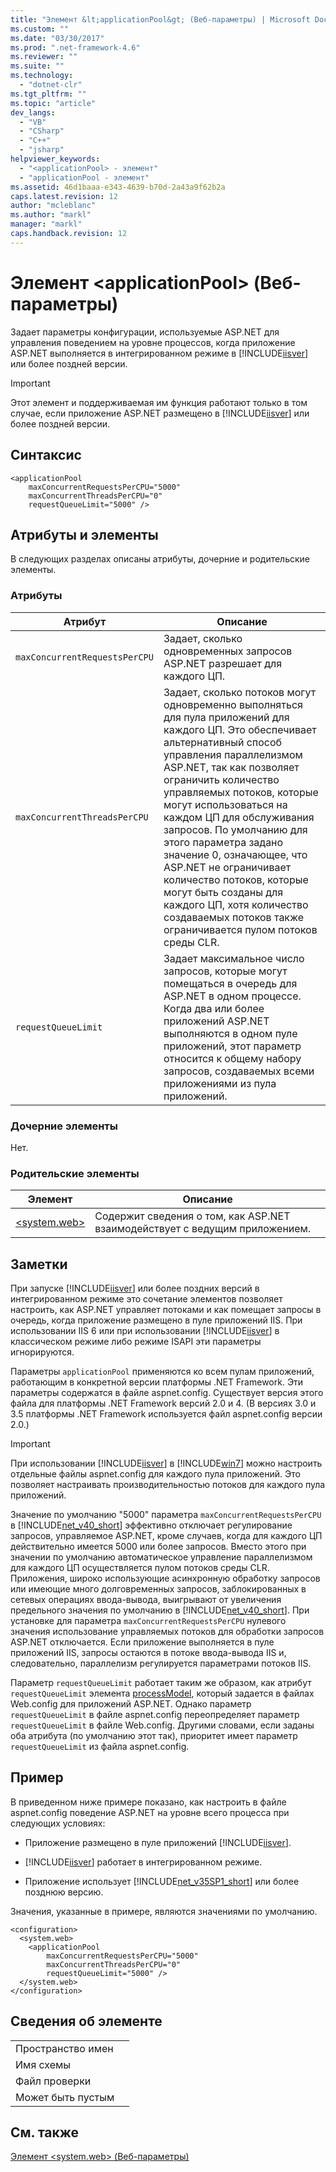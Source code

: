 ```yaml
---
title: "Элемент &lt;applicationPool&gt; (Веб-параметры) | Microsoft Docs"
ms.custom: ""
ms.date: "03/30/2017"
ms.prod: ".net-framework-4.6"
ms.reviewer: ""
ms.suite: ""
ms.technology: 
  - "dotnet-clr"
ms.tgt_pltfrm: ""
ms.topic: "article"
dev_langs: 
  - "VB"
  - "CSharp"
  - "C++"
  - "jsharp"
helpviewer_keywords: 
  - "<applicationPool> - элемент"
  - "applicationPool - элемент"
ms.assetid: 46d1baaa-e343-4639-b70d-2a43a9f62b2a
caps.latest.revision: 12
author: "mcleblanc"
ms.author: "markl"
manager: "markl"
caps.handback.revision: 12
---
```

# Элемент &lt;applicationPool&gt; (Веб-параметры)
Задает параметры конфигурации, используемые ASP.NET для управления поведением на уровне процессов, когда приложение ASP.NET выполняется в интегрированном режиме в [!INCLUDE[iisver](../../../../../includes/iisver-md.md)] или более поздней версии.  
  
> [!IMPORTANT]
>  Этот элемент и поддерживаемая им функция работают только в том случае, если приложение ASP.NET размещено в [!INCLUDE[iisver](../../../../../includes/iisver-md.md)] или более поздней версии.  
  
## Синтаксис  
  
```  
<applicationPool   
    maxConcurrentRequestsPerCPU="5000"   
    maxConcurrentThreadsPerCPU="0"   
    requestQueueLimit="5000" />  
```  
  
## Атрибуты и элементы  
 В следующих разделах описаны атрибуты, дочерние и родительские элементы.  
  
### Атрибуты  
  
|Атрибут|Описание|  
|-------------|--------------|  
|`maxConcurrentRequestsPerCPU`|Задает, сколько одновременных запросов ASP.NET разрешает для каждого ЦП.|  
|`maxConcurrentThreadsPerCPU`|Задает, сколько потоков могут одновременно выполняться для пула приложений для каждого ЦП.  Это обеспечивает альтернативный способ управления параллелизмом ASP.NET, так как позволяет ограничить количество управляемых потоков, которые могут использоваться на каждом ЦП для обслуживания запросов.  По умолчанию для этого параметра задано значение 0, означающее, что ASP.NET не ограничивает количество потоков, которые могут быть созданы для каждого ЦП, хотя количество создаваемых потоков также ограничивается пулом потоков среды CLR.|  
|`requestQueueLimit`|Задает максимальное число запросов, которые могут помещаться в очередь для ASP.NET в одном процессе.  Когда два или более приложений ASP.NET выполняются в одном пуле приложений, этот параметр относится к общему набору запросов, создаваемых всеми приложениями из пула приложений.|  
  
### Дочерние элементы  
 Нет.  
  
### Родительские элементы  
  
|Элемент|Описание|  
|-------------|--------------|  
|[\<system.web\>](../../../../../docs/framework/configure-apps/file-schema/web/system-web-element-web-settings.md)|Содержит сведения о том, как ASP.NET взаимодействует с ведущим приложением.|  
  
## Заметки  
 При запуске [!INCLUDE[iisver](../../../../../includes/iisver-md.md)] или более поздних версий в интегрированном режиме это сочетание элементов позволяет настроить, как ASP.NET управляет потоками и как помещает запросы в очередь, когда приложение размещено в пуле приложений IIS.  При использовании IIS 6 или при использовании [!INCLUDE[iisver](../../../../../includes/iisver-md.md)] в классическом режиме либо режиме ISAPI эти параметры игнорируются.  
  
 Параметры `applicationPool` применяются ко всем пулам приложений, работающим в конкретной версии платформы .NET Framework.  Эти параметры содержатся в файле aspnet.config.  Существует версия этого файла для платформы .NET Framework версий 2.0 и 4. \(В версиях 3.0 и 3.5 платформы .NET Framework используется файл aspnet.config версии 2.0.\)  
  
> [!IMPORTANT]
>  При использовании [!INCLUDE[iisver](../../../../../includes/iisver-md.md)] в [!INCLUDE[win7](../../../../../includes/win7-md.md)] можно настроить отдельные файлы aspnet.config для каждого пула приложений.  Это позволяет настраивать производительностью потоков для каждого пула приложений.  
  
 Значение по умолчанию "5000" параметра `maxConcurrentRequestsPerCPU` в [!INCLUDE[net_v40_short](../../../../../includes/net-v40-short-md.md)] эффективно отключает регулирование запросов, управляемое ASP.NET, кроме случаев, когда для каждого ЦП действительно имеется 5000 или более запросов.  Вместо этого при значении по умолчанию автоматическое управление параллелизмом для каждого ЦП осуществляется пулом потоков среды CLR.  Приложения, широко использующие асинхронную обработку запросов или имеющие много долговременных запросов, заблокированных в сетевых операциях ввода\-вывода, выигрывают от увеличения предельного значения по умолчанию в [!INCLUDE[net_v40_short](../../../../../includes/net-v40-short-md.md)].  При установке для параметра `maxConcurrentRequestsPerCPU` нулевого значения использование управляемых потоков для обработки запросов ASP.NET отключается.  Если приложение выполняется в пуле приложений IIS, запросы остаются в потоке ввода\-вывода IIS и, следовательно, параллелизм регулируется параметрами потоков IIS.  
  
 Параметр `requestQueueLimit` работает таким же образом, как атрибут `requestQueueLimit` элемента [processModel](http://msdn.microsoft.com/ru-ru/4b8fe20e-74c8-4566-b72c-ce5f83c8e32d), который задается в файлах Web.config для приложений ASP.NET.  Однако параметр `requestQueueLimit` в файле aspnet.config переопределяет параметр `requestQueueLimit` в файле Web.config.  Другими словами, если заданы оба атрибута \(по умолчанию этот так\), приоритет имеет параметр `requestQueueLimit` из файла aspnet.config.  
  
## Пример  
 В приведенном ниже примере показано, как настроить в файле aspnet.config поведение ASP.NET на уровне всего процесса при следующих условиях:  
  
-   Приложение размещено в пуле приложений [!INCLUDE[iisver](../../../../../includes/iisver-md.md)].  
  
-   [!INCLUDE[iisver](../../../../../includes/iisver-md.md)] работает в интегрированном режиме.  
  
-   Приложение использует [!INCLUDE[net_v35SP1_short](../../../../../includes/net-v35sp1-short-md.md)] или более позднюю версию.  
  
 Значения, указанные в примере, являются значениями по умолчанию.  
  
```  
<configuration>  
  <system.web>  
    <applicationPool   
        maxConcurrentRequestsPerCPU="5000"  
        maxConcurrentThreadsPerCPU="0"   
        requestQueueLimit="5000" />  
  </system.web>  
</configuration>  
```  
  
## Сведения об элементе  
  
|||  
|-|-|  
|Пространство имен||  
|Имя схемы||  
|Файл проверки||  
|Может быть пустым||  
  
## См. также  
 [Элемент \<system.web\> \(Веб\-параметры\)](../../../../../docs/framework/configure-apps/file-schema/web/system-web-element-web-settings.md)